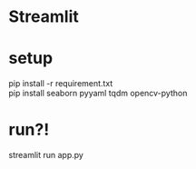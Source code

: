 # Streamlit 

# setup
pip install -r requirement.txt <br>
pip install seaborn pyyaml tqdm opencv-python 

# run?!
streamlit run app.py
